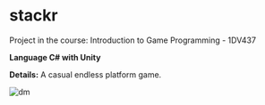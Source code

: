 # stackr
Project in the course: Introduction to Game Programming - 1DV437

**Language C# with Unity**


**Details:** A casual endless platform game.


![dm](https://github.com/JohanWindahl/Artificial-Intelligence/blob/master/demo.gif)
